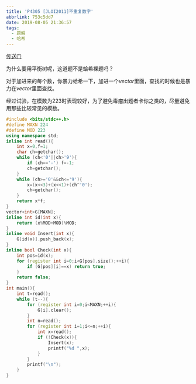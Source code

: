 ```yaml
---
title: 'P4305 [JLOI2011]不重复数字'
abbrlink: 753c5dd7
date: 2019-08-05 21:36:57
tags:
  - 题解
  - 哈希
---
```


[传送门](https://www.luogu.org/problem/P4305)

为什么要用平衡树呢，这道题不是蛤希裸题吗？

对于加进来的每个数，你暴力蛤希一下，加进一个$vector$里面，查找的时候也是暴力在$vector$里面查找。

经过试验，在模数为$223$时表现较好，为了避免毒瘤出题者卡你之类的，尽量避免用那些比较常见的模数。

```cpp
#include <bits/stdc++.h>
#define MAXN 224
#define MOD 223
using namespace std;
inline int read(){
    int x=0,f=1;
    char ch=getchar();
    while (ch<'0'||ch>'9'){
        if (ch=='-') f=-1;
        ch=getchar();
    }
    while (ch>='0'&&ch<='9'){
        x=(x<<3)+(x<<1)+(ch^'0');
        ch=getchar();
    }
    return x*f;
}
vector<int>G[MAXN];
inline int id(int x){
    return (x%MOD+MOD)%MOD;
}
inline void Insert(int x){
    G[id(x)].push_back(x);
}
inline bool Check(int x){
    int pos=id(x);
    for (register int i=0;i<G[pos].size();++i){
        if (G[pos][i]==x) return true;
    }
    return false;
}
int main(){
    int t=read();
    while (t--){
        for (register int i=0;i<MAXN;++i){
            G[i].clear();
        }
        int n=read();
        for (register int i=1;i<=n;++i){
            int x=read();
            if (!Check(x)){
                Insert(x);
                printf("%d ",x);
            }
        }
        printf("\n");
    }
}
```

